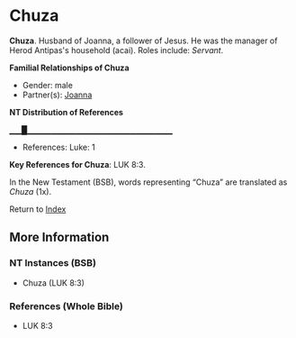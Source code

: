 # Chuza
**Chuza**. 
Husband of Joanna, a follower of Jesus. He was the manager of Herod Antipas's household (acai). 
Roles include: 
_Servant_. 




**Familial Relationships of Chuza**


* Gender: male
* Partner(s): [Joanna](Joanna.md)


**NT Distribution of References**

▁▁█▁▁▁▁▁▁▁▁▁▁▁▁▁▁▁▁▁▁▁▁▁▁▁▁
* References: Luke: 1



**Key References for Chuza**: 
LUK 8:3. 




In the New Testament (BSB), words representing “Chuza” are translated as 
*Chuza* (1x). 


Return to [Index](00-Index.md)

## More Information

### NT Instances (BSB)

* Chuza (LUK 8:3)



### References (Whole Bible)

* LUK 8:3



